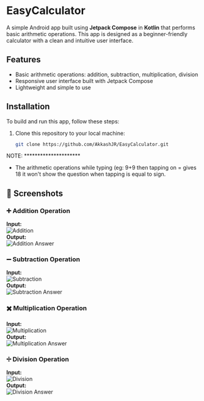 # EasyCalculator

A simple Android app built using **Jetpack Compose** in **Kotlin** that performs basic arithmetic operations. This app is designed as a beginner-friendly calculator with a clean and intuitive user interface.

## Features

- Basic arithmetic operations: addition, subtraction, multiplication, division
- Responsive user interface built with Jetpack Compose
- Lightweight and simple to use

## Installation

To build and run this app, follow these steps:

1. Clone this repository to your local machine:
   ```bash
   git clone https://github.com/AkkashJR/EasyCalculator.git
NOTE: *********************
* The arithmetic operations while typing (eg: 9+9 then tapping on = gives 18 it won't show the question when tapping is equal to sign.
  
## 📸 Screenshots

### ➕ Addition Operation
**Input:**  
![Addition](Adding.png)  
**Output:**  
![Addition Answer](Adding%20Answer.png)

### ➖ Subtraction Operation
**Input:**  
![Subtraction](Subtraction.png)  
**Output:**  
![Subtraction Answer](Sub%20Ans.png)

### ✖️ Multiplication Operation
**Input:**  
![Multiplication](Multiply.png)  
**Output:**  
![Multiplication Answer](Multiply%20Ans.png)

### ➗ Division Operation
**Input:**  
![Division](Dividing.png)  
**Output:**  
![Division Answer](Dividing%20Ans.png)
